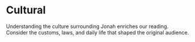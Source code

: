 # Cultural

Understanding the culture surrounding Jonah enriches our reading. Consider the customs, laws, and daily life that shaped the original audience.

